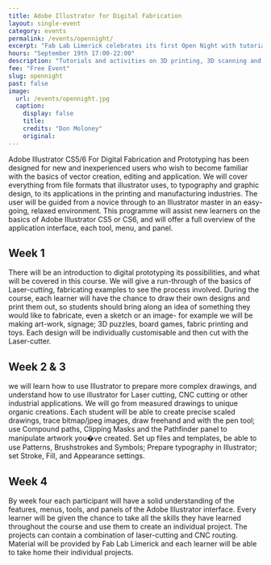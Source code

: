 ```yaml
---
title: Adobe Illustrator for Digital Fabrication
layout: single-event
category: events
permalink: /events/opennight/
excerpt: "Fab Lab Limerick celebrates its first Open Night with tutorials and activities on 3D printing, 3D scanning and laser cutting. "
hours: "September 19th 17:00-22:00"
description: "Tutorials and activities on 3D printing, 3D scanning and laser cutting. September 19th 17:00-22:00"
fee: "Free Event"
slug: opennight
past: false
image:
  url: /events/opennight.jpg
  caption:
    display: false
    title: 
    credits: "Don Moloney"
    original: 
---
```


Adobe Illustrator CS5/6 For Digital Fabrication and Prototyping has been designed for new and inexperienced users who wish to become familiar with the basics of vector creation, editing and application. We will cover everything from file formats that illustrator uses, to typography and graphic design, to its applications in the printing and manufacturing industries. The user will be guided from a novice through to an Illustrator master in an easy-going, relaxed environment. This programme will assist new learners on the basics of Adobe Illustrator CS5 or CS6, and will offer a full overview of the application interface, each tool, menu, and panel.

## Week 1
There will be an introduction to digital prototyping its possibilities, and what will be covered in this course. We will give a run-through of the basics of Laser-cutting, fabricating examples to see the process involved. During the course, each learner will have the chance to draw their own designs and print them out, so students should bring along an idea of something they would like to fabricate, even a sketch or an image- for example we will be making art-work, signage; 3D puzzles, board games, fabric printing and toys. Each design will be individually customisable and then cut with the Laser-cutter.

## Week 2 & 3 
we will learn how to use Illustrator to prepare more complex drawings, and understand how to use illustrator for Laser cutting, CNC cutting or other industrial applications. We will go from measured drawings to unique organic creations. Each student will be able to create precise scaled drawings, trace bitmap/jpeg images, draw freehand and with the pen tool; use Compound paths, Clipping Masks and the Pathfinder panel to manipulate artwork you�ve created. Set up files and templates, be able to use Patterns, Brushstrokes and Symbols; Prepare typography in Illustrator; set Stroke, Fill, and Appearance settings.

## Week 4 
By week four each participant will have a solid understanding of the features, menus, tools, and panels of the Adobe Illustrator interface. Every learner will be given the chance to take all the skills they have learned throughout the course and use them to create an individual project. The projects can contain a combination of laser-cutting and CNC routing. Material will be provided by Fab Lab Limerick and each learner will be able to take home their individual projects.